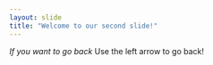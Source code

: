 ```yaml
---
layout: slide
title: "Welcome to our second slide!"
---
```

*If you want to go back*
Use the left arrow to go back!
